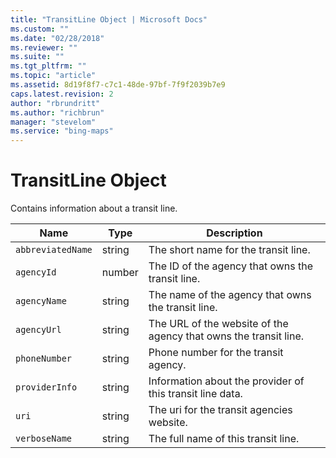 ```yaml
---
title: "TransitLine Object | Microsoft Docs"
ms.custom: ""
ms.date: "02/28/2018"
ms.reviewer: ""
ms.suite: ""
ms.tgt_pltfrm: ""
ms.topic: "article"
ms.assetid: 8d19f8f7-c7c1-48de-97bf-7f9f2039b7e9
caps.latest.revision: 2
author: "rbrundritt"
ms.author: "richbrun"
manager: "stevelom"
ms.service: "bing-maps"
---
```


# TransitLine Object

Contains information about a transit line.

|   Name            |   Type   |   Description                                                    |
|-------------------|----------|------------------------------------------------------------------|
| `abbreviatedName` | string   | The short name for the transit line.                             |
| `agencyId`        | number   | The ID of the agency that owns the transit line.                 |
| `agencyName`      | string   | The name of the agency that owns the transit line.               |
| `agencyUrl`       | string   | The URL of the website of the agency that owns the transit line. |
| `phoneNumber`     | string   | Phone number for the transit agency.                              |
| `providerInfo`    | string   | Information about the provider of this transit line data.        |
| `uri`             | string   | The uri for the transit agencies website.                        |
| `verboseName`     | string   | The full name of this transit line.                              |

